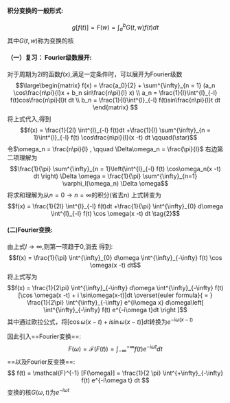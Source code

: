 #### 积分变换的一般形式: 
$$g[f(t)] =  F(w) = \int^{b}_{a} G(t,w) f(t) dt$$
其中$G(t,w)$称为变换的核


#### （一）复习： Fourier级数展开: 

对于周期为$2l$的函数$f(x)$,满足一定条件时，可以展开为Fourier级数
$$\large\begin{matrix}
f(x) = \frac{a_0}{2} + \sum^{\infty}_{n = 1} (a_n \cos\frac{n\pi}{l}x + b_n sin\frac{n\pi}{l} x) \\ 
a_n = \frac{1}{l}\int^{l}_{-l} f(t)cos\frac{n\pi}{l}t  dt  \\
b_n = \frac{1}{l}\int^{l}_{-l} f(t)sin\frac{n\pi}{l}t  dt 
\end{matrix} $$
将上式代入,得到
$$f(x) = \frac{1}{2l} \int^{l}_{-l} f(t)dt +\frac{1}{l} \sum^{\infty}_{n = 1}\int^{l}_{-l} f(t) \cos\frac{n\pi}{l}(x -t) dt \qquad(\star)$$
令$\omega_n = \frac{n\pi}{l} , \qquad \Delta\omega_n = \frac{\pi}{l}$
右边第二项理解为
$$\frac{1}{\pi} \sum^{\infty}_{n = 1}\left(\int^{l}_{-l} f(t) \cos\omega_n(x -t) dt \right) \Delta \omega = \frac{1}{\pi} \sum^{\infty}_{n=1} \varphi_l(\omega_n) \Delta \omega$$
将求和理解为从$n = 0 \to n = \infty$的积分(省去n)
上式转变为
$$f(x) = \frac{1}{2l} \int^{l}_{-l} f(t)dt +\frac{1}{\pi} \int^{\infty}_{0} d\omega \int^{l}_{-l}  f(t) \cos \omega(x -t) dt \tag{2}$$

#### (二)Fourier变换:
由上式$l \to \infty$,则第一项趋于0,消去
得到: 
$$f(x) = \frac{1}{\pi} \int^{\infty}_{0} d\omega \int^{\infty}_{-\infty}  f(t) \cos \omega(x -t) dt$$
将上式写为
$$f(x) = \frac{1}{2\pi} \int^{\infty}_{-\infty} d\omega \int^{\infty}_{-\infty}  f(t) [\cos \omega(x -t) + i \sin\omega(x-t)]dt \overset{euler formula}{ = } \frac{1}{2\pi} \int^{\infty}_{-\infty} e^{i\omega x} d\omega\left[ \int^{\infty}_{-\infty} f(t) e^{-i\omega t}dt \right ]$$
其中通过欧拉公式，将$[\cos \omega(x -t) + i \sin\omega(x-t)]dt$转换为$e^{-i\omega(x-t)}$

因此引入==Fourier变换==: 
$$F(\omega) = \mathcal{F}(F(t)) = \int^{+\infty}_{-\infty}   f(t) e^{-i\omega t} dt   \tag{6-9}$$
==以及Fourier反变换==: 
$$
f(t) = \mathcal{F}^{-1} [F(\omega)] = \frac{1}{2 \pi} \int^{+\infty}_{-\infty}  f(t) e^{-i\omega t} dt
$$
 变换的核$G(\omega,t)$为$e^{-i\omega t}$



